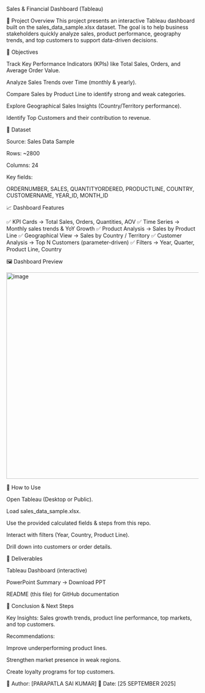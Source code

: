 Sales & Financial Dashboard (Tableau)

🔹 Project Overview
This project presents an interactive Tableau dashboard built on the sales_data_sample.xlsx dataset.
The goal is to help business stakeholders quickly analyze sales, product performance, geography trends, and top customers to support data-driven decisions.

🎯 Objectives

Track Key Performance Indicators (KPIs) like Total Sales, Orders, and Average Order Value.

Analyze Sales Trends over Time (monthly & yearly).

Compare Sales by Product Line to identify strong and weak categories.

Explore Geographical Sales Insights (Country/Territory performance).

Identify Top Customers and their contribution to revenue.

📂 Dataset

Source: Sales Data Sample

Rows: ~2800

Columns: 24

Key fields:

ORDERNUMBER, SALES, QUANTITYORDERED, PRODUCTLINE, COUNTRY, CUSTOMERNAME, YEAR_ID, MONTH_ID

📈 Dashboard Features

✅ KPI Cards → Total Sales, Orders, Quantities, AOV
✅ Time Series → Monthly sales trends & YoY Growth
✅ Product Analysis → Sales by Product Line
✅ Geographical View → Sales by Country / Territory
✅ Customer Analysis → Top N Customers (parameter-driven)
✅ Filters → Year, Quarter, Product Line, Country

🖼️ Dashboard Preview

<img width="1149" height="540" alt="image" src="https://github.com/user-attachments/assets/4cdef781-3b7e-444a-8b00-ac5d9d3bb6e8" />



🚀 How to Use

Open Tableau (Desktop or Public).

Load sales_data_sample.xlsx.

Use the provided calculated fields & steps from this repo.

Interact with filters (Year, Country, Product Line).

Drill down into customers or order details.

📑 Deliverables

Tableau Dashboard (interactive)

PowerPoint Summary → Download PPT

README (this file) for GitHub documentation

📝 Conclusion & Next Steps

Key Insights: Sales growth trends, product line performance, top markets, and top customers.

Recommendations:

Improve underperforming product lines.

Strengthen market presence in weak regions.

Create loyalty programs for top customers.


📌 Author: [PARAPATLA SAI KUMAR]
📅 Date: [25 SEPTEMBER 2025]
